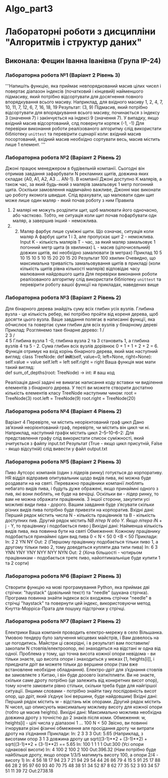 # Algo_part3

# Лабораторні роботи з дисципліни "Алгоритмів і структур даних"

## Виконала: Фещин Іванна Іванівна (Група ІР-24)

### Лабораторна робота №1 (Варіант 2 Рівень 3)
'''Напишіть функцію, яка приймає невпорядкований масив цілих чисел і повертає діапазон індексів (початковий і кінцевий) найменшого підмасиву, який потрібно відсортувати для досягнення повного впорядкування всього масиву.
Наприклад, для вхідного масиву
1, 2, 4, 7, 10, 11, 7, 12, 6, 7, 16, 18, 19
Результат: (3, 9)
Підмасив, який потрібно відсортувати для впорядкування всього масиву, починається з індексу 3 (значення 7) і закінчується на індексі 9 (значення 7).
У випадку, якщо вхідний масив відсортований, слд повернути кортеж (-1, -1)
Для перевірки виконання роботи реалізованого алгоритму слід використати бібліотеку `unittest` та перевірити сценарії коли: вхідний масив посортований, вхідний масив необхідно сортувати весь, масив містить лише 1 елемент. '''


### Лабораторна робота №2 (Варіант 2 Рівень 2)
Джоні працює менеджером в будівельній компанії. Сьогодні він отримав завдання зафарбувати N рекламних щитів,  довжина яких складає {A0, A1, A2, A3 ... AN-1}. В компанії Джоні доступно К малярів,  а також час, за який будь-який з малярів замальовує 1 метр погонний щита. Оскліьки замовлення надвичайно важливе, Джонні має виконати цю роботу якомога швидше. Слід врахувати, що малювати один щит може лише один маляр - який почав роботу з ним
Правила  
1. 2 малярі не можуть розділити щит, щоб малювати його одночасно, або частково. Тобто, не ситуація коли щит почав пофарбувати одн маляр, а завершив інший - неможлива.
2. 2. Маляр фарбує лише суміжні щити. Що означає, ситуація коли маляр А фарбує щити 1 і 3, але пропускає щит 2 -  неможлива.
Input
K - кількість малярів
Т - час, за який маляр замальовує 1 погонний метр щита (в хвилинах)
L - масив (цілочисельний) довжин щитів, які необхідно замалювати (в метрах)
Приклад
10
5
10 15 10 5 10 15 20 20 15 20
Результат
100 хвилин
Очевидно, що максимальна тривалість замальовування щитів в прикладі (коли кількість щитів рівна кількості малярів) відповідає часу малювання найдовшого щита
Для перевірки виконання роботи реалізованого алгоритму слід використати бібліотеку `unittest` та перевірити роботу вашої функції на прикладах, наведених вище​


### Лабораторна робота №3 (Варіант 2 Рівень 2)
Для бінарного дерева знайдіть суму всіх глибин усіх вузлів. Глибина вузла - це кількість ребер, які потрібно пройти від кореня дерева, щоб досягти цього вузла.
Ваше завдання полягає в написанні функції, яка обчислює та повертає суми глибин для всіх вузлів у бінарному дереві
Приклад: Розглянемо таке бінарне дерево:
    1
   / \
  2   3
 / \
4   5
Глибина вузла 1 -0, глибина вузла 2 та 3 становить 1, а глибина вузлів 4 та 5 - 2. Сума глибин всіх вузлів дорівнює 0 + 1 + 1 + 2 + 2 = 6.
Функція отримує на вхід корінь бінарного дерева, який має наступний вигляд:
class TreeNode:
    def __init__(self, value=0, left=None, right=None):
        self.value = value
        self.left = left
        self.right = right
 Ваша функція має мати такий вигляд:  
def sum_of_depths(root: TreeNode) -> int:
    # ваш код

Реалізація даної задачі не вимагає написання коду вставки чи виділення елементів з бінарного дерева. У тесті ви можете створити достатню кількість елементів класу TreeNode наступним чином:
root = TreeNode(3)
root.left = TreeNode(9)
root.right = TreeNode(20)




### Лабораторна робота №4 (Варіант 4 Рівень 2)
Варіант 4 Перевірте, чи містить неорієнтований граф цикл
Дано зв’язний неорієнтований граф, перевірте, чи містить він цикл чи ні.
Наприклад, наступний графік містить цикл 2–5–10–6–2:
Для представлення графу слід використати список суміжності, який зчитується з файлу input.txt
Результат (True - якщо цикл присутній, False - якщо відсутній) слід вивести у файл output.txt




### Лабораторна робота №5 (Варіант 2 Рівень 3)
Пиво
Аутсорс компанія (один з лідерів ринку) готується до корпоративу.  HR відділ відправив опитувальник щодо видів пива, які можна буде роздавати на на святі.  Переважно працівники компанії люблять небагато видів пива, і будуть дуже ображені, якщо принаймні одного з пив, які вони люблять, не буде на вечірці.  Оскільки ви - лідер ринку, то вам не можна ображати працівників.
З іншої сторони, закупити усі можливі види пива - дорого.  Вашим завдання буде з’ясувати скільки різних видів пива потрібно буде привезти на корпоратив.
Вхідні дані:  Перший рядок містить числа N - кількість працівників та B - кількість доступних пив.  Другий рядок містить N*B літер N або Y.  Якщо літера i*N + j - Y, то працівнику i подобається пиво j
Вихідні дані:  Найменша кількість видів пива, яка повинна бути на святі
Обмеження:  Кожному працівнику подобається принаймні один вид пива
	        0 < N < 50
	        0 <B < 50
Приклади:
In:
2 2
YN NY
Out: 2	(Першому працівнику подобається тільки пиво 1, а другому тільки пиво 2, тому доведеться купляти два типи пива)
In:
6 3
YNN YNY YNY NYY NYY NYN
Out: 2  (Хоча більшості - чотирьом працівникам - подобається третє пиво, найоптимальніше буде купити 1 та 2 сорти)




### Лабораторна робота №6 (Варіант 2 Рівень 3)
Створити функцію на мові програмування Python, яка приймає дві стрічки: "haystack" (довільний текст) та "needle" (шукана стрічка). Програма повинна знайти індекси всіх входжень стрічки "needle"
в стрічці "haystack" та повернути цей індекс, використовуючи  метод Кнутта-Морріса-Прата для пошуку підстрічки у стрічці.




### Лабораторна робота №7 (Варіант 2 Рівень 2)
Електрики
Ваша компанія проводить електро-мережу в село Вільшанка.  Умовою тендеру було залучення місцевих майстрів, і Вам довелось на це погодитись.  Майстри ці своєрідні, і в результаті вам поставили/закопали N стовпів/електроопор, які знаходяться на відстані w одна від одної.  Проблема у тому, що точна висота кожної опори невідома - ви тільки знаєте, що висота опори i знаходиться у межах [1, heights[i]], і приєднати дріт ви можете тільки до вершини опори (там вже встановлене необхідне обладнання).
Електро-дріт для з’єднання стовпів ви замовляєте з Китаю, і він буде дооовго їхати/пливти.
Ви не знаєте, скільки саме дроту потрібно (це залежить від конкретних висот опор), тому хочете замовити рівно стільки, скільки треба буде для найгіршої ситуації.
(Іншими словами - потрібно знайти таку послідовність висот опор, що дріт, який з’єднує їхні вершини, буде найдовшим)
Вхідні дані: Перший рядок містить w - відстань між опорами. Другий рядок містить N чисел, що опиисують максимальну можливу висоту для кожної опори (тобто це масив heights).
Вихідні дані: Максимально можлива необхідна довжина дроту з точністю до 2 знаків після коми.
Обмеження:  w, heights[i] - цілі числа у діапазоні 1 … 100
            N < 50
	   Звісно, ви повинні ігнорувати різні фізичні обмеження аля просідання дроту чи витрати дроту на з’єднання
Приклади:
In:
2
3 3 3
Out: 5.65 (Наприклад, з висотами опор 3 1 3 довжина дроту це sqrt((3-1)**2 + (3-1)**2) + sqrt((3-1)**2 + (3-1)**2) == 5.65
In:
100
1 1 1 1
Out:300 (Усі опори однакової висоти)
In:
4
100 2 100 2 100
Out:396.32 (Нам потрібно буде найбільше дроту, якщо опори 1/3/5 матимуть висоту 100, а опори 2/4 - висоту 1)
In:
4
56 18 17 94 23 7 21 94 29 54 44 26 86 79 4 15 5 91 25 17 88 66 28 2 95 97 60 93 40 70 75 48 38 51 34 52 87 8 62 77 35 52 3 93 34 57 51 11 39 72
Out:2738.18

